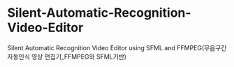 # Silent-Automatic-Recognition-Video-Editor
Silent Automatic Recognition Video Editor using SFML and FFMPEG(무음구간 자동인식 영상 편집기_FFMPEG와 SFML기반)
